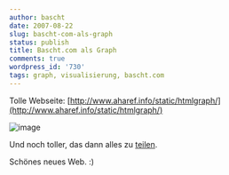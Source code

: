 ```yaml
---
author: bascht
date: 2007-08-22
slug: bascht-com-als-graph
status: publish
title: Bascht.com als Graph
comments: true
wordpress_id: '730'
tags: graph, visualisierung, bascht.com
---
```


Tolle Webseite:
[http://www.aharef.info/static/htmlgraph/](http://www.aharef.info/static/htmlgraph/)

![image](/blog/2007-08-22-bascht-com-als-graph/bascht-graph.jpg)

Und noch toller, das dann alles zu [teilen](http://flickr.com/photos/tags/websitesasgraphs/). 

Schönes neues Web. :)

